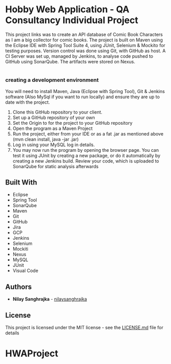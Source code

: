 
# Hobby Web Application - QA Consultancy Individual Project

This project links was to create an API database of Comic Book Characters as I am a big collector for comic books.
The project is built on Maven using the Eclipse IDE with Spring Tool Suite 4, using JUnit, Selenium & Mockito for testing purposes. 
Version control was done using Git, with GitHub as host. 
A CI Server was set up, managed by Jenkins, to analyse code pushed to GitHub using SonarQube. The artifacts were stored on Nexus.

#
### creating a development environment

You will need to install
Maven, Java (Eclipse with Spring Tool), Git & Jenkins software (Also MySql if you want to run locally) and ensure they are up to date with the project.

1) Clone this GitHub repository to your client.
2) Set up a GitHub repository of your own
3) Set the Origin to for the project to your GitHub repository
4) Open the program as a Maven Project
5) Run the project, either from your IDE or as a fat .jar as mentioned above (mvn clean install, java -jar <name>.jar)
6) Log in using your MySQL log in details.
7) You may now run the program by opening the browser page. You can test it using JUnit by creating a new package, or do it automatically by creating a new Jenkins build. Review your code, which is uploaded to SonarQube for static analysis afterwards

## Built With

* Eclipse
* Spring Tool
* SonarQube
* Maven
* Git
* GitHub
* Jira
* GCP
* Jenkins
* Selenium
* Mockiti
* Nexus
* MySQL
* JUnit
* Visual Code

## Authors

* **Nilay Sanghrajka** - [nilaysanghrajka](https://github.com/nilaysanghrajka)

## License

This project is licensed under the MIT license - see the [LICENSE.md](LICENSE.md) file for details 

# HWAProject
